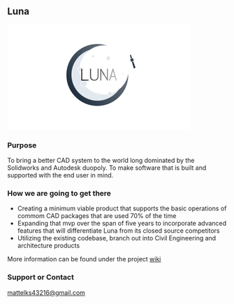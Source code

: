 ## Luna

![Logo](/logo.png)

### Purpose

To bring a better CAD system to the world long dominated by the Solidworks and Autodesk duopoly. To make software that is built and supported with the end user in mind.

### How we are going to get there

- Creating a minimum viable product that supports the basic operations of commom CAD packages that are used 70% of the time
- Expanding that mvp over the span of five years to incorporate advanced features that will differentiate Luna from its closed source competitors
- Utilizing the existing codebase, branch out into Civil Engineering and architecture products

More information can be found under the project [wiki](www.githuub.com/mattie20/luna/wiki)



### Support or Contact

mattelks43216@gmail.com
